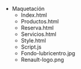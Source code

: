  - Maquetación
   - Index.html
   - Productos.html
   - Reserva.html
   - Servicios.html
   - Style.html
   - Script.js
   - Fondo-lubricentro.jpg
   - Renault-logo.png
